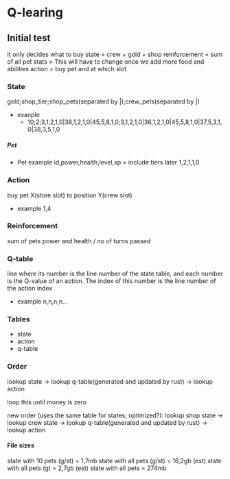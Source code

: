 # Q-learing

## Initial test
It only decides what to buy
state = crew + gold + shop
reinforcement = sum of all pet stats  > This will have to change once we add more food and abilities
action = buy pet and at which slot

### State
gold;shop_tier;shop_pets(separated by |);crew_pets(separated by |)

- exanple
  - 10;2;3,1,2,1,0|36,1,2,1,0|45,5,8,1,0;3,1,2,1,0|36,1,2,1,0|45,5,8,1,0|37,5,3,1,0|38,3,5,1,0

##### Pet
- Pet example
id,power,health,level,xp > include tiers later
1,2,1,1,0

### Action
buy pet X(store slot) to position Y(crew slot)
- example
1,4

### Reinforcement 
sum of pets power and health / no of turns passed

### Q-table
line where its number is the line number of the state table, and each number is the Q-value of an action. The index of this number is the line number of the action index
- example
n,n,n,n...

### Tables
- state
- action
- q-table

### Order
lookup state -> lookup q-table(generated and updated by rust) -> lookup action

loop this until money is zero

new order (uses the same table for states; optimized?):
lookup shop state -> lookup crew state -> lookup q-table(generated and updated by rust) -> lookup action

#### File sizes
state with 10 pets (g/st) = 1,7mb
state with all pets (g/st) = 16,2gb (est)
state with all pets (g) = 2,7gb (est)
state with all pets = 274mb
